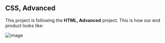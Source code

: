 ## CSS, Advanced
This project is following the **HTML, Advanced** project.
This is how our end product looks like:

![image](https://github.com/lindahnyambura/alu-web-development/assets/127734490/08524569-057b-4d76-b75a-26e199bc6e04)
